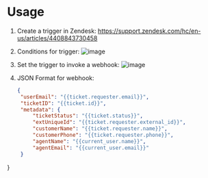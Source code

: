 # Usage

1. Create a trigger in Zendesk: https://support.zendesk.com/hc/en-us/articles/4408843730458
   
2. Conditions for trigger:
   ![image](https://github.com/priyeshghamandi/zendesk-xebo/assets/8115408/890263ca-8a34-4e8e-90b2-c664221a7f64)


3. Set the trigger to invoke a webhook:
   ![image](https://github.com/priyeshghamandi/zendesk-xebo/assets/8115408/8d978eb0-3e36-4ebe-8acd-b61fc88aa66a)

4. JSON Format for webhook:
   ```json
   {
	"userEmail": "{{ticket.requester.email}}",
	"ticketID": "{{ticket.id}}",
	"metadata": {
		"ticketStatus": "{{ticket.status}}",
		"extUniqueId": "{{ticket.requester.external_id}}",
		"customerName": "{{ticket.requester.name}}",
		"customerPhone": "{{ticket.requester.phone}}",
		"agentName": "{{current_user.name}}",
		"agentEmail": "{{current_user.email}}"
	}
}

